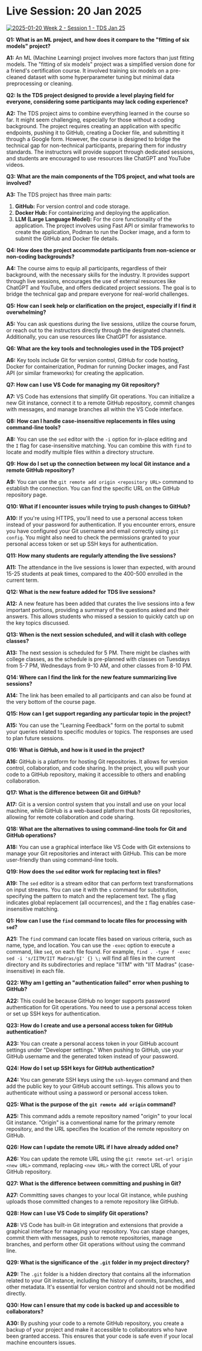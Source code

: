 # Live Session: 20 Jan 2025

[![2025-01-20 Week 2 - Session 1 - TDS Jan 25](https://i.ytimg.com/vi_webp/aJnygTpma7M/sddefault.webp)](https://youtu.be/aJnygTpma7M)

**Q1: What is an ML project, and how does it compare to the "fitting of six models" project?**

**A1:** An ML (Machine Learning) project involves more factors than just fitting models. The "fitting of six models" project was a simplified version done for a friend's certification course. It involved training six models on a pre-cleaned dataset with some hyperparameter tuning but minimal data preprocessing or cleaning.

**Q2: Is the TDS project designed to provide a level playing field for everyone, considering some participants may lack coding experience?**

**A2:** The TDS project aims to combine everything learned in the course so far. It might seem challenging, especially for those without a coding background. The project requires creating an application with specific endpoints, pushing it to GitHub, creating a Docker file, and submitting it through a Google form. However, the course is designed to bridge the technical gap for non-technical participants, preparing them for industry standards. The instructors will provide support through dedicated sessions, and students are encouraged to use resources like ChatGPT and YouTube videos.

**Q3: What are the main components of the TDS project, and what tools are involved?**

**A3:** The TDS project has three main parts:

1. **GitHub:** For version control and code storage.
2. **Docker Hub:** For containerizing and deploying the application.
3. **LLM (Large Language Model):** For the core functionality of the application.
   The project involves using Fast API or similar frameworks to create the application, Podman to run the Docker image, and a form to submit the GitHub and Docker file details.

**Q4: How does the project accommodate participants from non-science or non-coding backgrounds?**

**A4:** The course aims to equip all participants, regardless of their background, with the necessary skills for the industry. It provides support through live sessions, encourages the use of external resources like ChatGPT and YouTube, and offers dedicated project sessions. The goal is to bridge the technical gap and prepare everyone for real-world challenges.

**Q5: How can I seek help or clarification on the project, especially if I find it overwhelming?**

**A5:** You can ask questions during the live sessions, utilize the course forum, or reach out to the instructors directly through the designated channels. Additionally, you can use resources like ChatGPT for assistance.

**Q6: What are the key tools and technologies used in the TDS project?**

**A6:** Key tools include Git for version control, GitHub for code hosting, Docker for containerization, Podman for running Docker images, and Fast API (or similar frameworks) for creating the application.

**Q7: How can I use VS Code for managing my Git repository?**

**A7:** VS Code has extensions that simplify Git operations. You can initialize a new Git instance, connect it to a remote GitHub repository, commit changes with messages, and manage branches all within the VS Code interface.

**Q8: How can I handle case-insensitive replacements in files using command-line tools?**

**A8:** You can use the `sed` editor with the `-i` option for in-place editing and the `I` flag for case-insensitive matching. You can combine this with `find` to locate and modify multiple files within a directory structure.

**Q9: How do I set up the connection between my local Git instance and a remote GitHub repository?**

**A9:** You can use the `git remote add origin <repository URL>` command to establish the connection. You can find the specific URL on the GitHub repository page.

**Q10: What if I encounter issues while trying to push changes to GitHub?**

**A10:** If you're using HTTPS, you'll need to use a personal access token instead of your password for authentication. If you encounter errors, ensure you have configured your Git username and email correctly using `git config`. You might also need to check the permissions granted to your personal access token or set up SSH keys for authentication.

**Q11: How many students are regularly attending the live sessions?**

**A11:** The attendance in the live sessions is lower than expected, with around 15-25 students at peak times, compared to the 400-500 enrolled in the current term.

**Q12: What is the new feature added for TDS live sessions?**

**A12:** A new feature has been added that curates the live sessions into a few important portions, providing a summary of the questions asked and their answers. This allows students who missed a session to quickly catch up on the key topics discussed.

**Q13: When is the next session scheduled, and will it clash with college classes?**

**A13:** The next session is scheduled for 5 PM. There might be clashes with college classes, as the schedule is pre-planned with classes on Tuesdays from 5-7 PM, Wednesdays from 9-10 AM, and other classes from 8-10 PM.

**Q14: Where can I find the link for the new feature summarizing live sessions?**

**A14:** The link has been emailed to all participants and can also be found at the very bottom of the course page.

**Q15: How can I get support regarding any particular topic in the project?**

**A15:** You can use the "Learning Feedback" form on the portal to submit your queries related to specific modules or topics. The responses are used to plan future sessions.

**Q16: What is GitHub, and how is it used in the project?**

**A16:** GitHub is a platform for hosting Git repositories. It allows for version control, collaboration, and code sharing. In the project, you will push your code to a GitHub repository, making it accessible to others and enabling collaboration.

**Q17: What is the difference between Git and GitHub?**

**A17:** Git is a version control system that you install and use on your local machine, while GitHub is a web-based platform that hosts Git repositories, allowing for remote collaboration and code sharing.

**Q18: What are the alternatives to using command-line tools for Git and GitHub operations?**

**A18:** You can use a graphical interface like VS Code with Git extensions to manage your Git repositories and interact with GitHub. This can be more user-friendly than using command-line tools.

**Q19: How does the `sed` editor work for replacing text in files?**

**A19:** The `sed` editor is a stream editor that can perform text transformations on input streams. You can use it with the `s` command for substitution, specifying the pattern to match and the replacement text. The `g` flag indicates global replacement (all occurrences), and the `I` flag enables case-insensitive matching.

**Q1: How can I use the `find` command to locate files for processing with `sed`?**

**A21:** The `find` command can locate files based on various criteria, such as name, type, and location. You can use the `-exec` option to execute a command, like `sed`, on each file found. For example, `find . -type f -exec sed -i 's/IITM/IIT Madras/gI' {} \;` will find all files in the current directory and its subdirectories and replace "IITM" with "IIT Madras" (case-insensitive) in each file.

**Q22: Why am I getting an "authentication failed" error when pushing to GitHub?**

**A22:** This could be because GitHub no longer supports password authentication for Git operations. You need to use a personal access token or set up SSH keys for authentication.

**Q23: How do I create and use a personal access token for GitHub authentication?**

**A23:** You can create a personal access token in your GitHub account settings under "Developer settings." When pushing to GitHub, use your GitHub username and the generated token instead of your password.

**Q24: How do I set up SSH keys for GitHub authentication?**

**A24:** You can generate SSH keys using the `ssh-keygen` command and then add the public key to your GitHub account settings. This allows you to authenticate without using a password or personal access token.

**Q25: What is the purpose of the `git remote add origin` command?**

**A25:** This command adds a remote repository named "origin" to your local Git instance. "Origin" is a conventional name for the primary remote repository, and the URL specifies the location of the remote repository on GitHub.

**Q26: How can I update the remote URL if I have already added one?**

**A26:** You can update the remote URL using the `git remote set-url origin <new URL>` command, replacing `<new URL>` with the correct URL of your GitHub repository.

**Q27: What is the difference between committing and pushing in Git?**

**A27:** Committing saves changes to your local Git instance, while pushing uploads those committed changes to a remote repository like GitHub.

**Q28: How can I use VS Code to simplify Git operations?**

**A28:** VS Code has built-in Git integration and extensions that provide a graphical interface for managing your repository. You can stage changes, commit them with messages, push to remote repositories, manage branches, and perform other Git operations without using the command line.

**Q29: What is the significance of the `.git` folder in my project directory?**

**A29:** The `.git` folder is a hidden directory that contains all the information related to your Git instance, including the history of commits, branches, and other metadata. It's essential for version control and should not be modified directly.

**Q30: How can I ensure that my code is backed up and accessible to collaborators?**

**A30:** By pushing your code to a remote GitHub repository, you create a backup of your project and make it accessible to collaborators who have been granted access. This ensures that your code is safe even if your local machine encounters issues.
